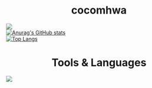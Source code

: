 <div align=center><h1>cocomhwa</h1></div>   

 <a href="https://velog.io/@cocomhwa" target="_blank"><img src="https://img.shields.io/badge/Velog-20C997?style=flat-square&logo=Velog&logoColor=white"/></a>   
 [![Anurag's GitHub stats](https://github-readme-stats.vercel.app/api?username=cocomhwa&count_private=true&show_icons=true&theme=gruvbox)](https://github.com/anuraghazra/github-readme-stats)   
 [![Top Langs](https://github-readme-stats.vercel.app/api/top-langs/?username=cocomhwa&layout=compact&theme=gruvbox)](https://github.com/anuraghazra/github-readme-stats)    
 <div align=center><h1>Tools & Languages</h1></div>   

 <a href="https://www.vim.org/" target="_blank"><img src="https://img.shields.io/badge/Vim-019733?style=flat-square&logo=Vim&logoColor=white"/></a>
